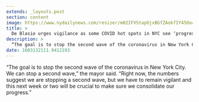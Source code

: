 ```yaml
--- 
extends: _layouts.post 
section: content 
image: https://www.nydailynews.com/resizer/m02IFVStapOjxBGfZAokfIY45Oo=/1200x0/center/middle/cloudfront-us-east-1.images.arcpublishing.com/tronc/DJ47G7K35ZFNBL43EHDCJXYRK4.jpg 
title: > 
  De Blasio urges vigilance as some COVID hot spots in NYC see ‘progress’ 
description: > 
  “The goal is to stop the second wave of the coronavirus in New York City.We can stop a second wave,” the mayor said.“Right now, the numbers suggest we are stopping a second wave, but we have to remain vigilant and this next week or two will be crucial to make sure we consolidate our progress.” 
date: 1603132111.9412193 
--- 
```

<div><p class=""> &#8220;The goal is to stop the second wave of the coronavirus in New York City. We can stop a second wave,&#8221; the mayor said. &#8220;Right now, the numbers suggest we are stopping a second wave, but we have to remain vigilant and this next week or two will be crucial to make sure we consolidate our progress.&#8221;</p> </div>